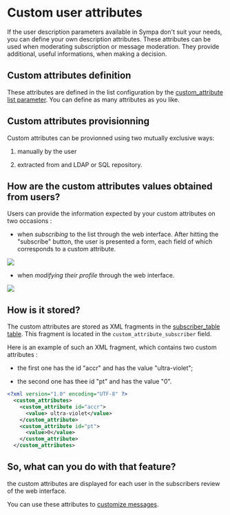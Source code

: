 Custom user attributes
======================

If the user description parameters available in Sympa don't suit your needs, you can define your own description attributes. These attributes can be used when moderating subscription or message moderation. They provide additional, useful informations, when making a decision.

Custom attributes definition
----------------------------

These attributes are defined in the list configuration by the [custom_attribute list parameter](/manual/parameters-others#custom_attribute).
You can define as many attributes as you like.

Custom attributes provisionning
-------------------------------

Custom attributes can be provionned using two mutually exclusive ways:

1.  manually by the user

2.  extracted from and LDAP or SQL repository.

How are the custom attributes values obtained from users?
---------------------------------------------------------

Users can provide the information expected by your custom attributes on two occasions :

  - when *subscribing* to the list through the web interface. After hitting the "subscribe" button, the user is presented a form, each field of which corresponds to a custom attribute.

<a href="/_detail/manual/sub_form.png?id=manual%3Acustomizing" class="media" title="manual:sub_form.png"><img src="/_media/manual/sub_form.png" class="media" /></a>

  - when *modifying their profile* through the web interface.

<a href="/_detail/manual/sub_options.png?id=manual%3Acustomizing" class="media" title="manual:sub_options.png"><img src="/_media/manual/sub_options.png" class="media" /></a>

How is it stored?
-----------------

The custom attributes are stored as XML fragments in the [subscriber_table table](/internals/index#subscriber_table). This fragment is located in the `custom_attribute_subscriber` field.

Here is an example of such an XML fragment, which contains two custom attributes :

  - the first one has the id "accr" and has the value "ultra-violet";

  - the second one has thee id "pt" and has the value "0".

``` xml
<?xml version="1.0" encoding="UTF-8" ?>
  <custom_attributes>
    <custom_attribute id="accr">
      <value> ultra-violet</value>
    </custom_attribute>
    <custom_attribute id="pt">
      <value>0</value>
    </custom_attribute>
  </custom_attributes>
```

So, what can you do with that feature?
--------------------------------------

the custom attributes are displayed for each user in the subscribers review of the web interface.

You can use these attributes to [customize messages](/manual_6.1/message-handling#customizing_messages).

